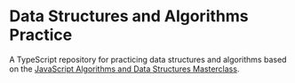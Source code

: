 # Data Structures and Algorithms Practice

A TypeScript repository for practicing data structures and algorithms based on the [JavaScript Algorithms and Data Structures Masterclass](https://www.udemy.com/course/js-algorithms-and-data-structures-masterclass/).
